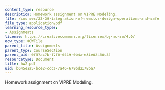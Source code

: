 ```yaml
---
content_type: resource
description: Homework assignment on VIPRE Modeling.
file: /courses/22-39-integration-of-reactor-design-operations-and-safety-fall-2006/b645eaa5bce2cdc07a46679bd2178ba7_hw2.pdf
file_type: application/pdf
learning_resource_types:
- Assignments
license: https://creativecommons.org/licenses/by-nc-sa/4.0/
ocw_type: OCWFile
parent_title: Assignments
parent_type: CourseSection
parent_uid: 0f57ac7b-f2f6-0219-0b4a-e81e02450c33
resourcetype: Document
title: hw2.pdf
uid: b645eaa5-bce2-cdc0-7a46-679bd2178ba7
---
```

Homework assignment on VIPRE Modeling.